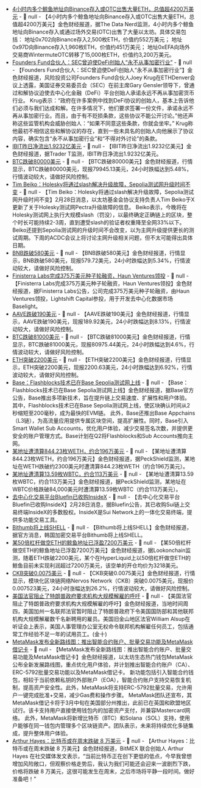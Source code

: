 - [4小时内多个鲸鱼地址向Binance存入或OTC出售大量ETH，总值超4200万美元](https://x.com/OnchainDataNerd/status/1895305618577334511) - 📰 null - 【4小时内多个鲸鱼地址向Binance存入或OTC出售大量ETH，总值超4200万美元】金色财经报道，据The Data Nerd监测，4小时内多个鲸鱼地址向Binance存入或通过场外交易(OTC)出售了大量以太坊。具体交易包括： 
地址0x702向Binance存入2,500枚ETH，价值约552万美元； 
地址0x97D向Binance存入1,960枚ETH，价值约451万美元； 
地址0xEFA向场外交易商WintermuteOTC转移了15,000枚ETH，价值约3,200万美元。
- [Founders Fund合伙人：SEC曾迫使DeFi创始人“永不从事加密行业”](https://cointelegraph.com/news/sec-pressured-defi-execs-never-work-crypto-again-vc-partner) - 📰 null - 【Founders Fund合伙人：SEC曾迫使DeFi创始人“永不从事加密行业”】金色财经报道，风险投资公司Founders Fund合伙人Joey Krug在ETHDenver会议上透露，美国证券交易委员会（SEC）在前主席Gary Gensler领导下，曾通过和解协议迫使去中心化金融（DeFi）平台创始人承诺永远不再从事加密货币行业。 
Krug表示：“政府在许多案例中找到DeFi协议的创始人，基本上告诉他们必须与我们达成和解。在许多情况下，他们要求签署一份文件，承诺永远不再从事加密行业。而且，由于有不贬损条款，这些协议不能公开讨论。”他还声称这些监管机构会威胁创始人：“如果不同意这些条款，你就会坐牢。” 
Krug称他最初不相信这些和解协议的存在，直到一些未具名的创始人向他展示了协议内容，确实包含“永不从事加密行业”和“不得对外讨论”的条款。
- [IBIT昨日净流出1.9232亿美元](https://x.com/thepfund/status/1895305622142492774) - 📰 null - 【IBIT昨日净流出1.9232亿美元】金色财经报道，据Trader T监测，IBIT昨日净流出1.9232亿美元。
- [BTC跌破80000美元]() - 📰 null - 【BTC跌破80000美元】金色财经报道，行情显示，BTC跌破80000美元，现报79945.13美元，24小时跌幅达到5.48%，行情波动较大，请做好风险控制。
- [Tim Beiko：Holesky将通过slash解决升级故障，Sepolia测试网升级时间不变](https://x.com/TimBeiko/status/1895219970356949418) - 📰 null - 【Tim Beiko：Holesky将通过slash解决升级故障，Sepolia测试网升级时间不变】2月28日消息，以太坊基金会协议支持负责人Tim Beiko于X更新了关于Holesky测试网Pectra升级故障的信息。 
Beiko表示，今晚将在Holesky测试网上执行大规模slash（罚没），以最终确定正确链上的区块，整个时长可能持续2-3周，直到遭受slash的验证者权重降至全网33%以下。 
Beiko还提到Sepolia测试网的升级时间不会改变，以为主网升级提供更长的测试周期。下周的ACDC会议上将讨论主网升级相关问题，但不太可能得出具体日期。
- [BNB跌破580美元]() - 📰 null - 【BNB跌破580美元】金色财经报道，行情显示，BNB跌破580美元，现报579.72美元，24小时跌幅达到5.34%，行情波动较大，请做好风险控制。
- [Finisterra Labs完成375万美元种子轮融资，Haun Ventures领投](https://finisterra.ai/hello-world/) - 📰 null - 【Finisterra Labs完成375万美元种子轮融资，Haun Ventures领投】金色财经报道，据Finisterra Labs公告，公司完成375万美元种子轮融资，由Haun Ventures领投，Lightshift Capital参投，用于开发去中心化数据市场Baselight。
- [AAVE跌破190美元]() - 📰 null - 【AAVE跌破190美元】金色财经报道，行情显示，AAVE跌破190美元，现报189.92美元，24小时跌幅达到8.13%，行情波动较大，请做好风险控制。
- [BTC跌破81000美元]() - 📰 null - 【BTC跌破81000美元】金色财经报道，行情显示，BTC跌破81000美元，现报80975.44美元，24小时跌幅达到4.6%，行情波动较大，请做好风险控制。
- [ETH突破2200美元]() - 📰 null - 【ETH突破2200美元】金色财经报道，行情显示，ETH突破2200美元，现报2200.63美元，24小时跌幅达到6.92%，行情波动较大，请做好风险控制。
- [Base：Flashblocks技术已在Base Sepolia测试网上线](https://base.mirror.xyz/HwG1GQ5hoxz0OTOF_nQhNcVTk4Ae9cRIrcqVQ14N4-c) - 📰 null - 【Base：Flashblocks技术已在Base Sepolia测试网上线】金色财经报道，据Base官方公告，Base推出多项新技术，旨在提升链上交易速度、扩展性和用户体验。其中，Flashblocks技术已在Base Sepolia测试网上线，使区块确认时间从2秒缩短至200毫秒，成为最快的EVM链。 
此外，Base还推出Base Appchains（L3链），为高流量应用提供专属区块空间，提高扩展性。同时，Base引入Smart Wallet Sub Accounts，优化用户体验，减少交易签名次数，并提供更安全的账户管理方式。Base计划在Q2将Flashblocks和Sub Accounts推向主网。
- [某地址遭清算844.23枚WETH，约合196万美元](https://x.com/PeckShieldAlert/status/1895298072982495436) - 📰 null - 【某地址遭清算844.23枚WETH，约合196万美元】金色财经报道，据PeckShield监测，某地址在WETH跌破约2300美元时遭清算844.23枚WETH（约合196万美元）。
- [某地址遭清算13.59枚WBTC，约合113万美元](https://x.com/PeckShieldAlert/status/1895296203597980075) - 📰 null - 【某地址遭清算13.59枚WBTC，约合113万美元】金色财经报道，据PeckShield监测，某地址在WBTC价格跌破84,000美元时遭清算13.59枚WBTC（约合113万美元）。
- [去中心化交易平台Bluefin已收购InsideX](https://x.com/bluefinapp/status/1895081482026164385) - 📰 null - 【去中心化交易平台Bluefin已收购InsideX】2月28日消息，据Bluefin公告，其已收购Sui链上交易终端InsideX的多数股权。InsideX是Sui Network上的一体化交易终端，提供多功能交易工具。
- [Bithumb将上线SHELL](https://feed.bithumb.com/notice/1647199) - 📰 null - 【Bithumb将上线SHELL】金色财经报道，据官方消息，韩国加密交易平台Bithumb将上线SHELL。
- [某50倍杠杆做空ETH的鲸鱼地址已浮盈7200万美元](https://x.com/lookonchain/status/1895294650782732480) - 📰 null - 【某50倍杠杆做空ETH的鲸鱼地址已浮盈7200万美元】金色财经报道，据Lookonchain监测，随着ETH跌破2200美元，某个在HyperLiquid上以50倍杠杆做空ETH的鲸鱼目前未实现利润超过7200万美元，该空单的开仓均价为3218美元。
- [CKB突破0.0075美元]() - 📰 null - 【CKB突破0.0075美元】金色财经报道，行情显示，模块化区块链网络Nervos Network（CKB）突破0.0075美元，现报价0.007523美元，24小时涨幅达到26.2%，行情波动较大，请做好风险控制。
- [美国法官阻止了特朗普政府要求机构大规模解雇的呼吁]() - 📰 null - 【美国法官阻止了特朗普政府要求机构大规模解雇的呼吁】金色财经报道，当地时间周四，美国加州一名联邦法官暂时阻止了特朗普政府下令美国国防部和其他联邦机构大规模解雇数千名新聘用的雇员。美国旧金山地区法官William Alsup在听证会上表示，美国人事管理办公室无权命令联邦机构解雇任何员工，包括通常工作经验不足一年的试用员工。(金十)
- [MetaMask发布全新路线图：推出智能合约账户、批量交易功能及MetaMask借记卡](https://www.coindesk.com/tech/2025/02/27/popular-crypto-wallet-metamask-unveils-new-roadmap?utm_term=organic&utm_campaign=coindesk_main&utm_source=twitter&utm_medium=social&utm_content=editorial) - 📰 null - 【MetaMask发布全新路线图：推出智能合约账户、批量交易功能及MetaMask借记卡】金色财经报道，以太坊生态热门钱包MetaMask公布全新发展路线图，重点优化用户体验，并计划推出智能合约账户（CA）、ERC-5792批量交易功能以及MetaMask借记卡。 
新功能包括引入智能合约钱包，相较于当前依赖私钥的外部账户（EOA），智能合约账户支持交易恢复机制，提高资产安全性。此外，MetaMask将支持ERC-5792批量交易，允许用户一键完成批准+交易，减少Gas费和操作步骤。 
MetaMask团队还宣布，其MetaMask借记卡将于3月中旬在美国部分州推出，此前已在英国和欧盟地区试行。该卡支持用户直接使用钱包内的加密资产支付，并兼容Mastercard网络。 
此外，MetaMask将新增比特币（BTC）和Solana（SOL）支持，使用户能够在同一钱包内管理多个区块链资产。团队表示，未来将持续优化多链集成，提升整体用户体验。
- [Arthur Hayes：比特币或在周末跌破 8 万美元](https://x.com/CryptoHayes/status/1895289783792079143) - 📰 null - 【Arthur Hayes：比特币或在周末跌破 8 万美元】金色财经报道，BitMEX 联合创始人 Arthur Hayes 在社交媒体发文表示，“当前比特币正在创下更低的低点，今早我曾想增加风险敞口，但观察价格走势后，我认为我们可能还会迎来一波剧烈下跌，价格将跌破 8 万美元，这很可能发生在周末，之后市场将平静一段时间。做好准备吧！”
